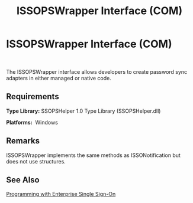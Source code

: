 ﻿---
title: ISSOPSWrapper Interface (COM)
TOCTitle: ISSOPSWrapper Interface (COM)
ms:assetid: 05f46e79-a404-43e7-93e2-bccfc692aac6
ms:mtpsurl: https://msdn.microsoft.com/en-us/library/Aa753935(v=BTS.80)
ms:contentKeyID: 51526000
ms.date: 08/30/2017
mtps_version: v=BTS.80
---

# ISSOPSWrapper Interface (COM)

 

The ISSOPSWrapper interface allows developers to create password sync adapters in either managed or native code.

## Requirements

**Type Library:** SSOPSHelper 1.0 Type Library (SSOPSHelper.dll)

**Platforms:**  Windows

## Remarks

ISSOPSWrapper implements the same methods as ISSONotification but does not use structures.

## See Also

[Programming with Enterprise Single Sign-On](https://msdn.microsoft.com/library/aa704508\(v=bts.80\))

